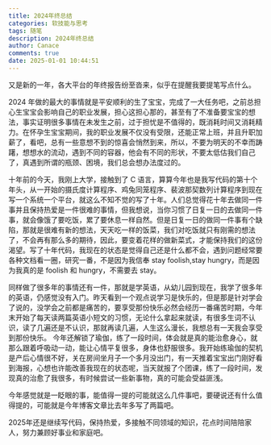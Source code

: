 ```yaml
---
title: 2024年终总结
categories: 软技能与思考
tags: 随笔
description: 2024年终总结
author: Canace
comments: true
date: 2025-01-01 10:44:51
---
```

又是新的一年，各大平台的年终报告纷至沓来，似乎在提醒我要提笔写点什么。

2024 年做的最大的事情就是平安顺利的生了宝宝，完成了一大任务吧，之前总担心生宝宝会影响自己的职业发展，担心这担心那的，甚至有了不准备要宝宝的想法，事实证明很多事情在未发生之前，过于担忧是不值得的，既消耗时间又消耗精力。在怀孕生宝宝期间，我的职业发展不仅没有受限，还能正常上班，并且升职加薪了，看吧，总有一些意想不到的惊喜会悄然到来，所以，不要为明天的不幸而踌躇，想想水的流动，遇到不同的容器，他会有不同的形状，不要太低估我们自己了，真遇到所谓的瓶颈、困境，我们总会想办法度过的。

十年前的今天，我刚上大学，接触到了 C 语言，算算今年也是我写代码的第十个年头，从一开始的摄氏度计算程序、鸡兔同笼程序、裴波那契数列计算程序到现在写一个系统一个平台，就这么不知不觉的写了十年。人们总觉得花十年去做同一件事并且保持热爱是一件很难的事情，但我想说，当你习惯了日复一日的去做同一件事，就会像饿了要吃饭，累了要休息一样自然。但是日复一日的做同一件事有个缺陷，那就是很难有新的想法，天天吃一样的饭菜，我们对吃饭就只有刚需的想法了，不会再有那么多的期待，因此，要变着花样的做新菜式，才能保持我们的这份渴望。写了十年代码，我现在的状态是觉得自己还是什么都不会，遇到问题经常要各种文档看一圈，研究一番，不是因为我信奉 stay foolish,stay hungry，而是因为我真的是 foolish 和 hungry，不需要去 stay。

同样做了很多年的事情还有一件，那就是学英语，从幼儿园到现在，我学了很多年的英语，仍感觉没有入门。昨天看到一个观点说学习是快乐的，但是那是针对学会了说的，没学会之前都是痛苦的，要享受那份快乐必然会经历一番痛苦时期，今年末开始了每天读两篇英语小短文的习惯，无论什么拿起来就读，有很多生词不认识，读了几遍还是不认识，那就再读几遍，人生这么漫长，我想总有一天我会享受到那份快乐。
今年还解锁了瑜伽，练了一段时间，体会就是真的能治愈身心，就那么跟着呼吸动一动，能让心情平复很多，身体也舒服很多。我开始练瑜伽的契机是产后心情很不好，关在房间坐月子一个多月没出门，有一天推着宝宝出门刚好看到海报，心想也许能改善我现在的状态呢，当天就报了个团课，练了一段时间，发现真的治愈了我很多，有时候尝试一些新事物，真的可能会受益匪浅。

今年感觉就是一眨眼的事，能值得一提的可能就这么几件事吧，要硬说还有什么值得提的，可能就是今年博客文章比去年多写了两篇吧。

2025年还是继续写代码，保持热爱，多接触不同领域的知识，花点时间陪陪家人，努力兼顾好事业和家庭吧。
